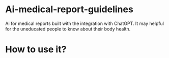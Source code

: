 # Ai-medical-report-guidelines
Ai for medical reports built with the integration with ChatGPT. 
It may helpful for the uneducated people to know about their body health.

# How to use it?
